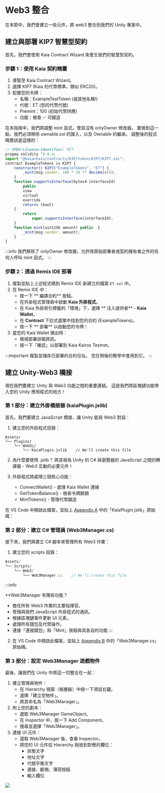 # Web3 整合

在本節中，我們會建立一些元件，將 web3 整合到我們的 Unity 專案中。

## 建立與部署 KIP7 智慧型契約

首先，我們會使用 Kaia Contract Wizard 來產生我們的智慧型契約。

### 步驟 1：使用 Kaia 契約精靈

1. 導覽至 Kaia Contract Wizard。
2. 選擇 KIP7 (Kaia 的代幣標準，類似 ERC20)。
3. 配置您的令牌：
   - 名稱：ExampleTestToken (或其他名稱!)
   - 代號：ET (您的代幣代號)
   - Premint：100 (初始代幣供應)
   - 功能：檢查 ✅ 可鑄造

在本指南中，我們將調整 mint 函式，使其沒有 onlyOwner 修改器。 要做到這一點，我們必須移除 ownable.sol 的匯入，以及 Ownable 的繼承。 調整後的程式碼應該是這樣的：

```js
// SPDX-License-Identifier: MIT
pragma solidity ^0.8.4;
import "@kaiachain/contracts/KIP/token/KIP7/KIP7.sol";
contract ExampleTokens is KIP7 {
    constructor() KIP7("ExampleTokens", "ET") {
        _mint(msg.sender, 100 * 10 ** decimals());
    }
    function supportsInterface(bytes4 interfaceId)
        public
        view
        virtual
        override
        returns (bool)
    {
        return
            super.supportsInterface(interfaceId);
    }
    function mint(uint256 amount) public  {
        _mint(msg.sender, amount);
    }
}
```

:::info
我們移除了 onlyOwner 修改器，允許除原始部署者或契約擁有者之外的任何人呼叫 mint 函式。
:::

### 步驟 2：透過 Remix IDE 部署

1. 複製並貼上上述程式碼到 Remix IDE 新建立的檔案 `ET.sol` 中。
2. 在 Remix IDE 中：
   - 按一下 \*\* 編譯合約\*\* 按鈕。
   - 在外掛程式管理員中啟動 **Kaia 外掛程式**。
   - 在 Kaia 外掛索引標籤的「環境」下，選擇 \*\* 注入提供者\*\* - **Kaia Wallet**。
   - 在 **Contract** 下拉式選單中找到您的合約 (ExampleTokens)。
   - 按一下 \*\* 部署\*\* 以啟動您的令牌！
3. 當您的 Kaia Wallet 彈出時：
   - 檢視部署詳細資訊。
   - 按一下「確認」以部署到 Kaia Kairos Testnet。

:::important
複製並儲存已部署的合約位址。 您在稍後的教學中會用到它。
:::

## 建立 Unity-Web3 橋接

現在我們要建立 Unity 與 Web3 功能之間的重要連結。 這是我們將區塊鏈功能帶入您的 Unity 應用程式的地方！

### 第 1 部分：建立外掛橋接器 (kaiaPlugin.jslib)

首先，我們要建立 JavaScript 橋接，讓 Unity 能與 Web3 對話：

1. 建立您的外掛程式目錄：

```
Assets/
└── Plugins/
    └── WebGL/
        └── KaiaPlugin.jslib    // We'll create this file
```

2. 為什麼要使用 .jslib？ 將其視為 Unity 的 C# 與瀏覽器的 JavaScript 之間的轉譯器 - Web3 互動的必要元件！

3. 外掛程式將處理三個核心功能：
   - ConnectWallet() - 處理 Kaia Wallet 連線
   - GetTokenBalance() - 檢查令牌餘額
   - MintTokens() - 管理代幣鑄造

在 VS Code 中開啟此檔案，並貼上 [Appendix A](convert-unity-liff.md#appendix-a) 中的「KaiaPlugin.jslib」原始碼：

### 第 2 部分：建立 C# 管理員 (Web3Manager.cs)

接下來，我們將建立 C# 腳本來管理所有 Web3 作業：

1. 建立您的 scripts 目錄：

```js
Assets/
└── Scripts/
    └── Web3/
        └── Web3Manager.cs    // We'll create this file
```

:::info

\*\*Web3Manager 有哪些功能？

- 擔任所有 Web3 作業的主要指揮官。
- 管理與我們 JavaScript 外掛程式的通訊。
- 根據區塊鏈事件更新 UI 元素。
- 處理所有錢包及代幣操作。
- 連接「連接錢包」和「Mint」按鈕與其各自的功能
  :::

2. 在 VS Code 中開啟此檔案，並貼上 [Appendix B](convert-unity-liff.md#appendix-b) 中的「Web3Manager.cs」原始碼。

### 第 3 部分：設定 Web3Manager 遊戲物件

最後，讓我們在 Unity 中將這一切整合在一起：

1. 建立管理員物件：
   - 在 Hierarchy 視窗（根層級）中按一下滑鼠右鍵。
   - 選擇「建立空物件」。
   - 將其命名為「Web3Manager」。
2. 附上您的劇本：
   - 選取 Web3Manager GameObject。
   - 在 Inspector 中，按一下 Add Component。
   - 搜尋並選擇「Web3Manager」。
3. 連接 UI 元件：
   - 選取 Web3Manager 後，查看 Inspector。
   - 將您的 UI 元件從 Hierarchy 拖放到對應的欄位：
     - 狀態文字
     - 地址文字
     - 代號平衡文字
     - 連接、斷開、薄荷按鈕
     - 輸入欄位

![](/img/minidapps/unity-minidapp/connect-ui-manager.png)
